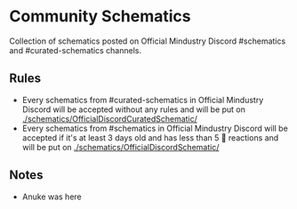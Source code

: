 # Community Schematics

Collection of schematics posted on Official Mindustry Discord #schematics and #curated-schematics channels.

## Rules

-   Every schematics from #curated-schematics in Official Mindustry Discord will be accepted without any rules and will be put on [./schematics/OfficialDiscordCuratedSchematic/](./schematics/OfficialDiscordCuratedSchematic/)
-   Every schematics from #schematics in Official Mindustry Discord will be accepted if it's at least 3 days old and has less than 5 :put_litter_in_its_place: reactions and will be put on [./schematics/OfficialDiscordSchematic/](./schematics/OfficialDiscordSchematic/)

## Notes

-   Anuke was here
